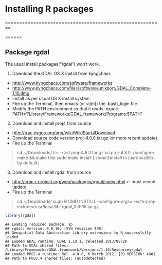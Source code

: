 # Installing R packages
========================================================

======
## Package rgdal

The usual install.packages(“rgdal”) won’t work.

1. Download the GDAL OS X install from kyngchaos
- http://www.kyngchaos.com/software/frameworks
- http://www.kyngchaos.com/files/software/unixport/GDAL_Complete-1.10.dmg
- Install as per usual OS X install system
- Fire up the Terminal, then emacs (or vi[m]) the .bash_login file
- Modify the PATH environment so that it reads:
export PATH=”/Library/Frameworks/GDAL.framework/Programs:$PATH”

2. Download and install proj4 from source
- http://trac.osgeo.org/proj/wiki/WikiStart#Download
- Download source code version proj-4.8.0.tar.gz (or more recent update)
- Fire up the Terminal
> cd ~/Downloads/
> tar -xzvf proj-4.8.0.tar.gz
> cd proj-4.8.0
> ./configure
> make && make test
> sudo make install
[ should install to /usr/local/lib by default]

3. Download and install rgdal from source
- http://cran.r-project.org/web/packages/rgdal/index.html <- most recent update
- Fire up the Terminal
> cd ~/Downloads/
> sudo R CMD INSTALL –configure-args=’–with-proj-include=/usr/local/lib’ rgdal_0.8-16.tar.gz


```r
library(rgdal)
```

```
## Loading required package: sp
## rgdal: version: 0.8-16, (SVN revision 498)
## Geospatial Data Abstraction Library extensions to R successfully loaded
## Loaded GDAL runtime: GDAL 1.10.1, released 2013/08/26
## Path to GDAL shared files: /Library/Frameworks/GDAL.framework/Versions/1.10/Resources/gdal
## Loaded PROJ.4 runtime: Rel. 4.8.0, 6 March 2012, [PJ_VERSION: 480]
## Path to PROJ.4 shared files: (autodetected)
```




